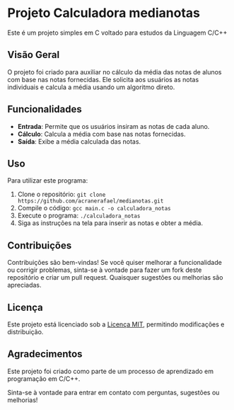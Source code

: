 # Projeto Calculadora medianotas

Este é um projeto simples em C voltado para estudos da Linguagem C/C++

## Visão Geral

O projeto foi criado para auxiliar no cálculo da média das notas de alunos com base nas notas fornecidas. Ele solicita aos usuários as notas individuais e calcula a média usando um algoritmo direto.

## Funcionalidades

- **Entrada**: Permite que os usuários insiram as notas de cada aluno.
- **Cálculo**: Calcula a média com base nas notas fornecidas.
- **Saída**: Exibe a média calculada das notas.

## Uso

Para utilizar este programa:
1. Clone o repositório: `git clone https://github.com/acranerafael/medianotas.git`
2. Compile o código: `gcc main.c -o calculadora_notas`
3. Execute o programa: `./calculadora_notas`
4. Siga as instruções na tela para inserir as notas e obter a média.

## Contribuições

Contribuições são bem-vindas! Se você quiser melhorar a funcionalidade ou corrigir problemas, sinta-se à vontade para fazer um fork deste repositório e criar um pull request. Quaisquer sugestões ou melhorias são apreciadas.

## Licença

Este projeto está licenciado sob a [Licença MIT](LICENSE), permitindo modificações e distribuição.

## Agradecimentos

Este projeto foi criado como parte de um processo de aprendizado em programação em C/C++.

Sinta-se à vontade para entrar em contato com perguntas, sugestões ou melhorias!
